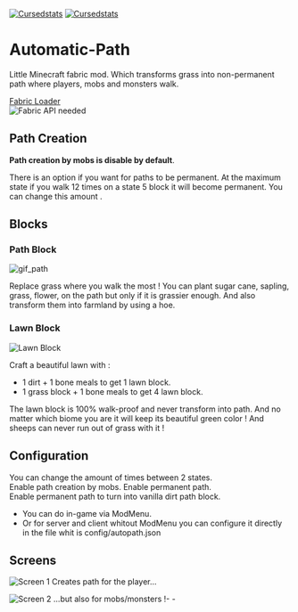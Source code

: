 [![Cursedstats](http://cf.way2muchnoise.eu/automatic-path.svg)](https://www.curseforge.com/minecraft/mc-mods/automatic-path) [![Cursedstats](http://cf.way2muchnoise.eu/versions/automatic-path.svg)](https://www.curseforge.com/minecraft/mc-mods/automatic-path)

# Automatic-Path

Little Minecraft fabric mod. Which transforms grass into non-permanent path where players, mobs and monsters walk.      
    
[Fabric Loader](https://fabricmc.net/use/ "Download Fabric Loader")   
![Fabric API needed](https://i.imgur.com/5J6bV5W.png)

## Path Creation

**Path creation by mobs is disable by default**.  

There is an option if you want for paths to be permanent. At the maximum state if you walk 12 times on a state 5 block it will become permanent. You can change this amount .  

## Blocks

### Path Block

![gif_path](https://raw.githubusercontent.com/lebonq/Automatic-Path/master/images_description/PathBlock.gif)

Replace grass where you walk the most !
You can plant sugar cane, sapling, grass, flower, on the path but only if it is grassier enough.
And also transform them into farmland by using a hoe.   

### Lawn Block

![Lawn Block](https://raw.githubusercontent.com/lebonq/Automatic-Path/master/images_description/lawn_block.png)

Craft a beautiful lawn with :  
- 1 dirt + 1 bone meals to get 1 lawn block.  
- 1 grass block + 1 bone meals to get 4 lawn block. 

The lawn block is 100% walk-proof and never transform into path. And no matter which biome you are it will keep its beautiful green color !
And sheeps can never run out of grass with it !

## Configuration
You can change the amount of times between 2 states.   
Enable path creation by mobs.
Enable permanent path.  
Enable permanent path to turn into vanilla dirt path block.

- You can do in-game via ModMenu.   
- Or for server and client whitout ModMenu you can configure it directly in the file whit is config/autopath.json    

## Screens

![Screen 1](https://raw.githubusercontent.com/lebonq/Automatic-Path/master/images_description/screen1.png)
Creates path for the player...


![Screen 2](https://raw.githubusercontent.com/lebonq/Automatic-Path/master/images_description/screen2.png)
...but also for mobs/monsters !- - 
